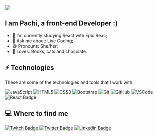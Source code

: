 ![](https://media.giphy.com/media/LAKj8u8DlhXG/giphy.gif)
## I am Pachi, a front-end Developer :)


- 🌱 I’m currently studying React with Epic Reac;
- 💬 Ask me about: Live Coding;
- 😄 Pronouns: She/her;
- 🖤 Loves: Books, cats and chocolate.


## ⚡ Technologies

These are some of the technologies and tools that I work with:

![JavaScript](https://img.shields.io/badge/-JavaScript-black?logo=javascript)
![HTML5](https://img.shields.io/badge/-HTML5-E34F26?logo=html5&logoColor=white)
![CSS3](https://img.shields.io/badge/-CSS3-1572B6?logo=css3)
![Bootstrap](https://img.shields.io/badge/-Bootstrap-563D7C?logo=bootstrap)
![Git](https://img.shields.io/badge/-Git-black?logo=git)
![GitHub](https://img.shields.io/badge/-GitHub-181717?logo=github)
![VSCode](https://img.shields.io/badge/-VSCode-007ACC?logo=visual-studio-code&logoColor=white)
![React Badge](https://img.shields.io/badge/-React-%2361DAFB?logo=react&logoColor=white)


## 💻 Where to find me
[![Twitch Badge](https://img.shields.io/badge/-twitch-%239146FF?style=for-the-badge&logo=twitch&logoColor=white)](https://www.twitch.tv/pachicodes)
[![Twitter Badge](https://img.shields.io/badge/-twitter-%231DA1F2?style=for-the-badge&logo=twitter&logoColor=white)](https://twitter.com/pachicodes)
[![Linkedin Badge](https://img.shields.io/badge/-linkedin-%230077B5?style=for-the-badge&logo=linkedin&logoColor=white)](https://www.linkedin.com/in/pachicodes)
